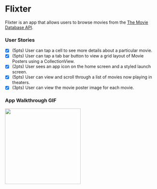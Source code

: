 # Flixter

Flixter is an app that allows users to browse movies from the [The Movie Database API](http://docs.themoviedb.apiary.io/#).

### User Stories

- [x] (5pts) User can tap a cell to see more details about a particular movie.
- [x] (5pts) User can tap a tab bar button to view a grid layout of Movie Posters using a CollectionView.
- [x] (2pts) User sees an app icon on the home screen and a styled launch screen.
- [x] (5pts) User can view and scroll through a list of movies now playing in theaters.
- [x] (3pts) User can view the movie poster image for each movie.

### App Walkthrough GIF
<img src="https://recordit.co/RqkLh6Q8SM.gif" width=250><br>

